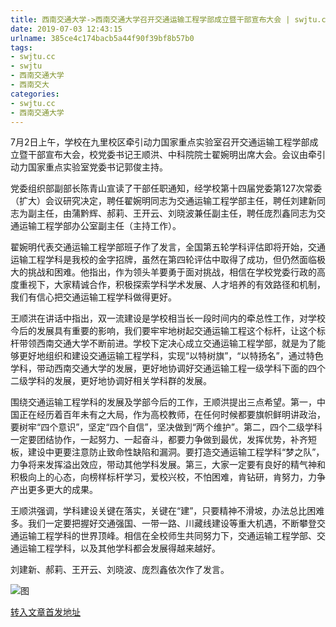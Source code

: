 ```yaml
---
title: 西南交通大学->西南交通大学召开交通运输工程学部成立暨干部宣布大会 | swjtu.cc
date: 2019-07-03 12:43:15
urlname: 385ce4c174bacb5a44f90f39bf8b57b0
tags: 
- swjtu.cc
- swjtu
- 西南交通大学
- 西南交大
categories:
- swjtu.cc
- 西南交通大学
---
```



7月2日上午，学校在九里校区牵引动力国家重点实验室召开交通运输工程学部成立暨干部宣布大会，校党委书记王顺洪、中科院院士翟婉明出席大会。会议由牵引动力国家重点实验室党委书记郭俊主持。

党委组织部副部长陈青山宣读了干部任职通知，经学校第十四届党委第127次常委（扩大）会议研究决定，聘任翟婉明同志为交通运输工程学部主任，聘任刘建新同志为副主任，由蒲黔辉、郝莉、王开云、刘晓波兼任副主任，聘任庞烈鑫同志为交通运输工程学部办公室副主任（主持工作）。

翟婉明代表交通运输工程学部班子作了发言，全国第五轮学科评估即将开始，交通运输工程学科是我校的金字招牌，虽然在第四轮评估中取得了成功，但仍然面临极大的挑战和困难。他指出，作为领头羊要勇于面对挑战，相信在学校党委行政的高度重视下，大家精诚合作，积极探索学科学术发展、人才培养的有效路径和机制，我们有信心把交通运输工程学科做得更好。

王顺洪在讲话中指出，双一流建设是学校相当长一段时间内的牵总性工作，对学校今后的发展具有重要的影响，我们要牢牢地树起交通运输工程这个标杆，让这个标杆带领西南交通大学不断前进。学校下定决心成立交通运输工程学部，就是为了能够更好地组织和建设交通运输工程学科，实现“以特树旗”，“以特扬名”，通过特色学科，带动西南交通大学的发展，更好地协调好交通运输工程一级学科下面的四个二级学科的发展，更好地协调好相关学科群的发展。

围绕交通运输工程学科的发展及学部今后的工作，王顺洪提出三点希望。第一，中国正在经历着百年未有之大局，作为高校教师，在任何时候都要旗帜鲜明讲政治，要树牢“四个意识”，坚定“四个自信”，坚决做到“两个维护”。第二，四个二级学科一定要团结协作，一起努力、一起奋斗，都要力争做到最优，发挥优势，补齐短板，建设中更要注意防止致命性缺陷和漏洞。要打造交通运输工程学科“梦之队”，力争将来发挥溢出效应，带动其他学科发展。第三，大家一定要有良好的精气神和积极向上的心态，向榜样标杆学习，爱校兴校，不怕困难，肯钻研，肯努力，力争产出更多更大的成果。

王顺洪强调，学科建设关键在落实，关键在“建”，只要精神不滑坡，办法总比困难多。我们一定要把握好交通强国、一带一路、川藏线建设等重大机遇，不断攀登交通运输工程学科的世界顶峰。相信在全校师生共同努力下，交通运输工程学部、交通运输工程学科，以及其他学科都会发展得越来越好。

刘建新、郝莉、王开云、刘晓波、庞烈鑫依次作了发言。



![图](https://news.swjtu.edu.cn/upload/201907/03/201907031105294995.JPG)

[转入文章首发地址](https://news.swjtu.edu.cn/shownews-18657.shtml)